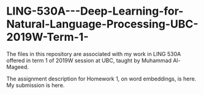 # LING-530A---Deep-Learning-for-Natural-Language-Processing-UBC-2019W-Term-1-

The files in this repository are associated with my work in LING 530A offered in term 1 of 2019W session at UBC, taught by Muhammad Al-Mageed.

The assignment description for Homework 1, on word embeddings, is here. My submission is here.
